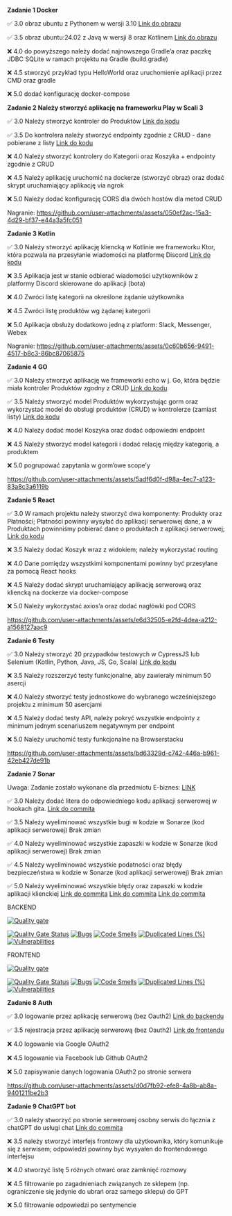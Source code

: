 **Zadanie 1 Docker**

✅ 3.0 obraz ubuntu z Pythonem w wersji 3.10 [Link do obrazu](https://hub.docker.com/repository/docker/michalharasim/zad1/tags/latest/sha256-9547de1a949110c025e0ed0a745632f699f3e4ae064b0be8885b009031903b16)

✅ 3.5 obraz ubuntu:24.02 z Javą w wersji 8 oraz Kotlinem [Link do obrazu](https://hub.docker.com/repository/docker/michalharasim/zad1/tags/latest/sha256-9547de1a949110c025e0ed0a745632f699f3e4ae064b0be8885b009031903b16)

❌ 4.0 do powyższego należy dodać najnowszego Gradle’a oraz paczkę JDBC
SQLite w ramach projektu na Gradle (build.gradle)

❌ 4.5 stworzyć przykład typu HelloWorld oraz uruchomienie aplikacji
przez CMD oraz gradle

❌ 5.0 dodać konfigurację docker-compose



**Zadanie 2 Należy stworzyć aplikację na frameworku Play w Scali 3**

✅ 3.0 Należy stworzyć kontroler do Produktów [Link do kodu](https://github.com/michalharasim/e-biznes-uj-class/tree/main/zad2)

✅ 3.5 Do kontrolera należy stworzyć endpointy zgodnie z CRUD - dane
pobierane z listy [Link do kodu](https://github.com/michalharasim/e-biznes-uj-class/tree/main/zad2)

❌ 4.0 Należy stworzyć kontrolery do Kategorii oraz Koszyka + endpointy
zgodnie z CRUD

❌ 4.5 Należy aplikację uruchomić na dockerze (stworzyć obraz) oraz dodać
skrypt uruchamiający aplikację via ngrok

❌ 5.0 Należy dodać konfigurację CORS dla dwóch hostów dla metod CRUD


Nagranie: https://github.com/user-attachments/assets/050ef2ac-15a3-4d29-bf37-e44a3a5fc051




**Zadanie 3 Kotlin**

✅ 3.0 Należy stworzyć aplikację kliencką w Kotlinie we frameworku Ktor,
która pozwala na przesyłanie wiadomości na platformę Discord [Link do kodu](https://github.com/michalharasim/e-biznes-uj-class/tree/main/zad3/src/main/kotlin)

❌ 3.5 Aplikacja jest w stanie odbierać wiadomości użytkowników z
platformy Discord skierowane do aplikacji (bota)

❌ 4.0 Zwróci listę kategorii na określone żądanie użytkownika

❌ 4.5 Zwróci listę produktów wg żądanej kategorii

❌ 5.0 Aplikacja obsłuży dodatkowo jedną z platform: Slack, Messenger,
Webex

Nagranie: https://github.com/user-attachments/assets/0c60b656-9491-4517-b8c3-86bc87065875

**Zadanie 4 GO**

✅ 3.0 Należy stworzyć aplikację we frameworki echo w j. Go, która będzie miała kontroler Produktów zgodny z CRUD [Link do kodu](https://github.com/michalharasim/e-biznes-uj-class/blob/main/zad4/routes/routes.go)

✅ 3.5 Należy stworzyć model Produktów wykorzystując gorm oraz wykorzystać model do obsługi produktów (CRUD) w kontrolerze (zamiast listy) [Link do kodu](https://github.com/michalharasim/e-biznes-uj-class/blob/main/zad4/models/product.go)

❌ 4.0 Należy dodać model Koszyka oraz dodać odpowiedni endpoint

❌ 4.5 Należy stworzyć model kategorii i dodać relację między kategorią, a produktem

❌ 5.0 pogrupować zapytania w gorm’owe scope'y


https://github.com/user-attachments/assets/5adf6d0f-d98a-4ec7-a123-83a8c3a6119b


**Zadanie 5 React**

✅ 3.0 W ramach projektu należy stworzyć dwa komponenty: Produkty oraz
Płatności; Płatności powinny wysyłać do aplikacji serwerowej dane, a w
Produktach powinniśmy pobierać dane o produktach z aplikacji
serwerowej; [Link do kodu]([https://github.com/michalharasim/e-biznes-uj-class/blob/main/zad4/routes/routes.go](https://github.com/michalharasim/e-biznes-uj-class/tree/main/zad5))

❌ 3.5 Należy dodać Koszyk wraz z widokiem; należy wykorzystać routing

❌ 4.0 Dane pomiędzy wszystkimi komponentami powinny być przesyłane za
pomocą React hooks

❌ 4.5 Należy dodać skrypt uruchamiający aplikację serwerową oraz
kliencką na dockerze via docker-compose

❌ 5.0 Należy wykorzystać axios’a oraz dodać nagłówki pod CORS

https://github.com/user-attachments/assets/e6d32505-e2fd-4dea-a212-a1568127aac9

**Zadanie 6 Testy**

✅ 3.0 Należy stworzyć 20 przypadków testowych w CypressJS lub Selenium
(Kotlin, Python, Java, JS, Go, Scala) [Link do kodu](https://github.com/michalharasim/e-biznes-uj-class/blob/main/zad6/frontend/src/tests/test_all.py)

❌ 3.5 Należy rozszerzyć testy funkcjonalne, aby zawierały minimum 50
asercji

❌ 4.0 Należy stworzyć testy jednostkowe do wybranego wcześniejszego
projektu z minimum 50 asercjami

❌ 4.5 Należy dodać testy API, należy pokryć wszystkie endpointy z
minimum jednym scenariuszem negatywnym per endpoint

❌ 5.0 Należy uruchomić testy funkcjonalne na Browserstacku

https://github.com/user-attachments/assets/bd63329d-c742-446a-b961-42eb427de91b

**Zadanie 7 Sonar**

Uwaga: Zadanie zostało wykonane dla przedmiotu E-biznes: [LINK](https://github.com/michalharasim/e-biznes-uj-class/tree/main/zad6)

✅ 3.0 Należy dodać litera do odpowiedniego kodu aplikacji serwerowej w hookach gita. [Link do commita](https://github.com/michalharasim/e-biznes-uj-class/blob/main/zad6/pre-commit)

✅ 3.5 Należy wyeliminować wszystkie bugi w kodzie w Sonarze (kod aplikacji serwerowej) Brak zmian

✅ 4.0 Należy wyeliminować wszystkie zapaszki w kodzie w Sonarze (kod aplikacji serwerowej) Brak zmian

✅ 4.5 Należy wyeliminować wszystkie podatności oraz błędy bezpieczeństwa w kodzie w Sonarze (kod aplikacji serwerowej) Brak zmian

✅ 5.0 Należy wyeliminować wszystkie błędy oraz zapaszki w kodzie aplikacji klienckiej [Link do commita](https://github.com/michalharasim/e-biznes-uj-class/commit/3fc9e3e1f5fd106d62654244e92e00c3263f5801)
[Link do commita](https://github.com/michalharasim/e-biznes-uj-class/commit/a313b1f254a1ca528ac7971fee1324923d2f8766)
[Link do commita](https://github.com/michalharasim/e-biznes-uj-class/commit/70f35c206cd8d6cb1a21cbc38a82aabbec534e3c)

BACKEND

[![Quality gate](https://sonarcloud.io/api/project_badges/quality_gate?project=ebiznes_backend)](https://sonarcloud.io/summary/new_code?id=ebiznes_backend)

[![Quality Gate Status](https://sonarcloud.io/api/project_badges/measure?project=ebiznes_backend&metric=alert_status)](https://sonarcloud.io/summary/new_code?id=ebiznes_backend)
[![Bugs](https://sonarcloud.io/api/project_badges/measure?project=ebiznes_backend&metric=bugs)](https://sonarcloud.io/summary/new_code?id=ebiznes_backend)
[![Code Smells](https://sonarcloud.io/api/project_badges/measure?project=ebiznes_backend&metric=code_smells)](https://sonarcloud.io/summary/new_code?id=ebiznes_backend)
[![Duplicated Lines (%)](https://sonarcloud.io/api/project_badges/measure?project=ebiznes_backend&metric=duplicated_lines_density)](https://sonarcloud.io/summary/new_code?id=ebiznes_backend)
[![Vulnerabilities](https://sonarcloud.io/api/project_badges/measure?project=ebiznes_backend&metric=vulnerabilities)](https://sonarcloud.io/summary/new_code?id=ebiznes_backend)

FRONTEND

[![Quality gate](https://sonarcloud.io/api/project_badges/quality_gate?project=ebiznes_frontend)](https://sonarcloud.io/summary/new_code?id=ebiznes_frontend)

[![Quality Gate Status](https://sonarcloud.io/api/project_badges/measure?project=ebiznes_frontend&metric=alert_status)](https://sonarcloud.io/summary/new_code?id=ebiznes_frontend)
[![Bugs](https://sonarcloud.io/api/project_badges/measure?project=ebiznes_frontend&metric=bugs)](https://sonarcloud.io/summary/new_code?id=ebiznes_frontend)
[![Code Smells](https://sonarcloud.io/api/project_badges/measure?project=ebiznes_frontend&metric=code_smells)](https://sonarcloud.io/summary/new_code?id=ebiznes_frontend)
[![Duplicated Lines (%)](https://sonarcloud.io/api/project_badges/measure?project=ebiznes_frontend&metric=duplicated_lines_density)](https://sonarcloud.io/summary/new_code?id=ebiznes_frontend)
[![Vulnerabilities](https://sonarcloud.io/api/project_badges/measure?project=ebiznes_frontend&metric=vulnerabilities)](https://sonarcloud.io/summary/new_code?id=ebiznes_frontend)

**Zadanie 8 Auth**

✅ 3.0 logowanie przez aplikację serwerową (bez Oauth2) [Link do backendu](https://github.com/michalharasim/e-biznes-uj-class/blob/main/zad8/backend/server.go)

✅ 3.5 rejestracja przez aplikację serwerową (bez Oauth2) [Link do frontendu](https://github.com/michalharasim/e-biznes-uj-class/blob/main/zad8/frontend/src/components/AuthForm.jsx)

❌ 4.0 logowanie via Google OAuth2

❌ 4.5 logowanie via Facebook lub Github OAuth2

❌ 5.0 zapisywanie danych logowania OAuth2 po stronie serwera

https://github.com/user-attachments/assets/d0d7fb92-efe8-4a8b-ab8a-9401211be2b3


**Zadanie 9 ChatGPT bot**

✅ 3.0 należy stworzyć po stronie serwerowej osobny serwis do łącznia z chatGPT do usługi chat [Link do commita](https://github.com/michalharasim/e-biznes-uj-class/blob/main/zad9/chat.py)

❌ 3.5 należy stworzyć interfejs frontowy dla użytkownika, który komunikuje się z serwisem; odpowiedzi powinny być wysyałen do frontendowego interfejsu

❌ 4.0 stworzyć listę 5 różnych otwarć oraz zamknięć rozmowy

❌ 4.5 filtrowanie po zagadnieniach związanych ze sklepem (np. ograniczenie się jedynie do ubrań oraz samego sklepu) do GPT

❌ 5.0 filtrowanie odpowiedzi po sentymencie

